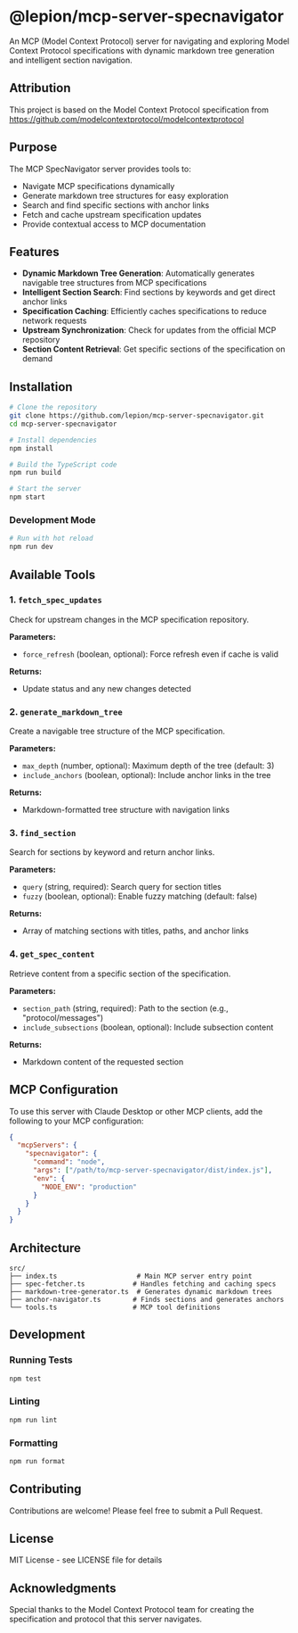 # @lepion/mcp-server-specnavigator

An MCP (Model Context Protocol) server for navigating and exploring Model Context Protocol specifications with dynamic markdown tree generation and intelligent section navigation.

## Attribution

This project is based on the Model Context Protocol specification from https://github.com/modelcontextprotocol/modelcontextprotocol

## Purpose

The MCP SpecNavigator server provides tools to:
- Navigate MCP specifications dynamically
- Generate markdown tree structures for easy exploration
- Search and find specific sections with anchor links
- Fetch and cache upstream specification updates
- Provide contextual access to MCP documentation

## Features

- **Dynamic Markdown Tree Generation**: Automatically generates navigable tree structures from MCP specifications
- **Intelligent Section Search**: Find sections by keywords and get direct anchor links
- **Specification Caching**: Efficiently caches specifications to reduce network requests
- **Upstream Synchronization**: Check for updates from the official MCP repository
- **Section Content Retrieval**: Get specific sections of the specification on demand

## Installation

```bash
# Clone the repository
git clone https://github.com/lepion/mcp-server-specnavigator.git
cd mcp-server-specnavigator

# Install dependencies
npm install

# Build the TypeScript code
npm run build

# Start the server
npm start
```

### Development Mode

```bash
# Run with hot reload
npm run dev
```

## Available Tools

### 1. `fetch_spec_updates`
Check for upstream changes in the MCP specification repository.

**Parameters:**
- `force_refresh` (boolean, optional): Force refresh even if cache is valid

**Returns:**
- Update status and any new changes detected

### 2. `generate_markdown_tree`
Create a navigable tree structure of the MCP specification.

**Parameters:**
- `max_depth` (number, optional): Maximum depth of the tree (default: 3)
- `include_anchors` (boolean, optional): Include anchor links in the tree

**Returns:**
- Markdown-formatted tree structure with navigation links

### 3. `find_section`
Search for sections by keyword and return anchor links.

**Parameters:**
- `query` (string, required): Search query for section titles
- `fuzzy` (boolean, optional): Enable fuzzy matching (default: false)

**Returns:**
- Array of matching sections with titles, paths, and anchor links

### 4. `get_spec_content`
Retrieve content from a specific section of the specification.

**Parameters:**
- `section_path` (string, required): Path to the section (e.g., "protocol/messages")
- `include_subsections` (boolean, optional): Include subsection content

**Returns:**
- Markdown content of the requested section

## MCP Configuration

To use this server with Claude Desktop or other MCP clients, add the following to your MCP configuration:

```json
{
  "mcpServers": {
    "specnavigator": {
      "command": "node",
      "args": ["/path/to/mcp-server-specnavigator/dist/index.js"],
      "env": {
        "NODE_ENV": "production"
      }
    }
  }
}
```

## Architecture

```
src/
├── index.ts                    # Main MCP server entry point
├── spec-fetcher.ts            # Handles fetching and caching specs
├── markdown-tree-generator.ts  # Generates dynamic markdown trees
├── anchor-navigator.ts        # Finds sections and generates anchors
└── tools.ts                   # MCP tool definitions
```

## Development

### Running Tests

```bash
npm test
```

### Linting

```bash
npm run lint
```

### Formatting

```bash
npm run format
```

## Contributing

Contributions are welcome! Please feel free to submit a Pull Request.

## License

MIT License - see LICENSE file for details

## Acknowledgments

Special thanks to the Model Context Protocol team for creating the specification and protocol that this server navigates.